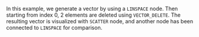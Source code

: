 In this example, we generate a vector by using a `LINSPACE` node. Then starting from index 0, 2 elements are deleted using `VECTOR_DELETE`. The resulting vector is visualized with `SCATTER` node, and another node has been connected to `LINSPACE` for comparison.